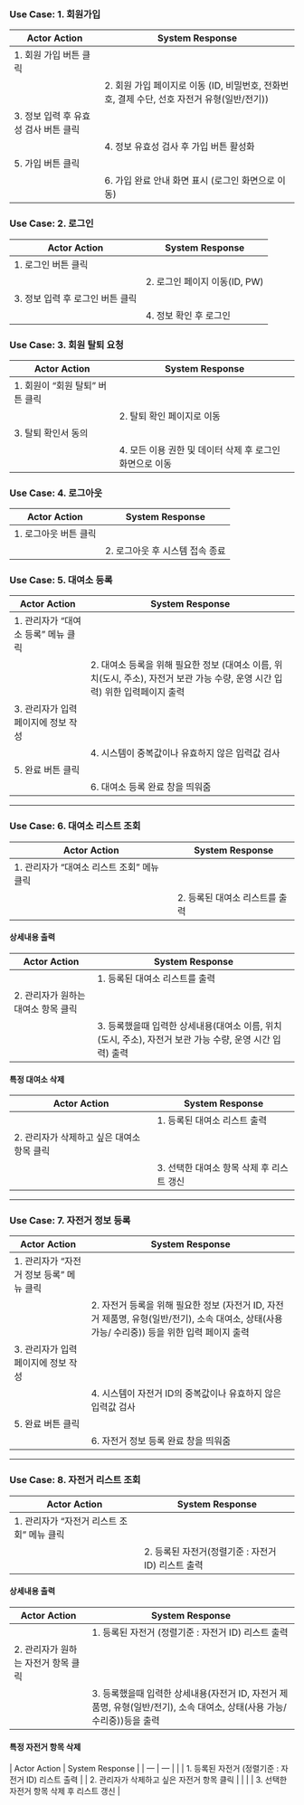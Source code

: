 ### Use Case: 1. 회원가입
| Actor Action | System Response|
|---|---|
| 1. 회원 가입 버튼 클릭||
|| 2. 회원 가입 페이지로 이동 (ID, 비밀번호, 전화번호, 결제 수단, 선호 자전거 유형(일반/전기))|
| 3. 정보 입력 후 유효성 검사 버튼 클릭 ||
|| 4. 정보 유효성 검사 후 가입 버튼 활성화|
| 5. 가입 버튼 클릭||
|| 6. 가입 완료 안내 화면 표시 (로그인 화면으로 이동)||

### Use Case: 2. 로그인
| Actor Action | System Response|
|---|---|
|1. 로그인 버튼 클릭||
||2. 로그인 페이지 이동(ID, PW)|
|3. 정보 입력 후 로그인 버튼 클릭||
||4. 정보 확인 후 로그인|

### Use Case: 3. 회원 탈퇴 요청
| Actor Action| System Response|
|---|---|
| 1. 회원이 “회원 탈퇴” 버튼 클릭 ||
|| 2. 탈퇴 확인 페이지로 이동|
| 3. 탈퇴 확인서 동의||
|| 4. 모든 이용 권한 및 데이터 삭제 후 로그인 화면으로 이동|

### Use Case: 4. 로그아웃
| Actor Action| System Response|
|---|---|
| 1. 로그아웃 버튼 클릭||
|| 2. 로그아웃 후 시스템 접속 종료|

### Use Case: 5. 대여소 등록

| Actor Action | System Response |
| --- | --- |
| 1. 관리자가 “대여소 등록” 메뉴 클릭 |  |
|  | 2. 대여소 등록을 위해 필요한 정보 (대여소 이름, 위치(도시, 주소), 자전거 보관 가능 수량, 운영 시간 입력) 위한 입력페이지 출력 |
| 3. 관리자가 입력페이지에 정보 작성 |  |
|  | 4. 시스템이 중복값이나 유효하지 않은 입력값 검사 |
| 5. 완료 버튼 클릭 |  |
|  | 6. 대여소 등록 완료 창을 띄워줌 |

---

### Use Case: 6. 대여소 리스트 조회

| Actor Action | System Response |
| --- | --- |
| 1. 관리자가 “대여소 리스트 조회” 메뉴 클릭 |  |
|  | 2. 등록된 대여소 리스트를 출력 |

#### 상세내용 출력

| Actor Action | System Response |
| --- | --- |
|  | 1. 등록된 대여소 리스트를 출력 |
| 2. 관리자가 원하는 대여소 항목 클릭 |  |
|  | 3. 등록했을때 입력한 상세내용(대여소 이름, 위치(도시, 주소), 자전거 보관 가능 수량, 운영 시간 입력) 출력 |

#### 특정 대여소 삭제

| Actor Action | System Response |
| --- | --- |
|  | 1. 등록된 대여소 리스트 출력 |
| 2. 관리자가 삭제하고 싶은 대여소 항목 클릭 |  |
|  | 3. 선택한 대여소 항목 삭제 후 리스트 갱신 |

---

### Use Case: 7. 자전거 정보 등록

| Actor Action | System Response |
| --- | --- |
| 1. 관리자가 “자전거 정보 등록” 메뉴 클릭 |  |
|  | 2. 자전거 등록을 위해 필요한 정보 (자전거 ID, 자전거 제품명, 유형(일반/전기), 소속 대여소, 상태(사용 가능/ 수리중)) 등을 위한 입력 페이지 출력 |
| 3. 관리자가 입력페이지에 정보 작성 |  |
|  | 4. 시스템이 자전거 ID의 중복값이나 유효하지 않은 입력값 검사 |
| 5. 완료 버튼 클릭 |  |
|  | 6. 자전거 정보 등록 완료 창을 띄워줌 |

---

### Use Case: 8. 자전거 리스트 조회

| Actor Action | System Response |
| --- | --- |
| 1. 관리자가 “자전거 리스트 조회” 메뉴 클릭 |  |
|  | 2. 등록된 자전거(정렬기준 : 자전거 ID) 리스트 출력 |

#### 상세내용 출력

| Actor Action | System Response |
| --- | --- |
|  | 1. 등록된 자전거 (정렬기준 : 자전거 ID) 리스트 출력 |
| 2. 관리자가 원하는 자전거 항목 클릭 |  |
|  | 3. 등록했을때 입력한 상세내용(자전거 ID, 자전거 제품명, 유형(일반/전기), 소속 대여소, 상태(사용 가능/ 수리중))등을 출력 |

#### 특정 자전거 항목 삭제

| Actor Action | System Response |
| — | — |
|  | 1. 등록된 자전거 (정렬기준 : 자전거 ID) 리스트 출력 |
| 2. 관리자가 삭제하고 싶은 자전거 항목 클릭 |  |
|  | 3. 선택한 자전거 항목 삭제 후 리스트 갱신 |
